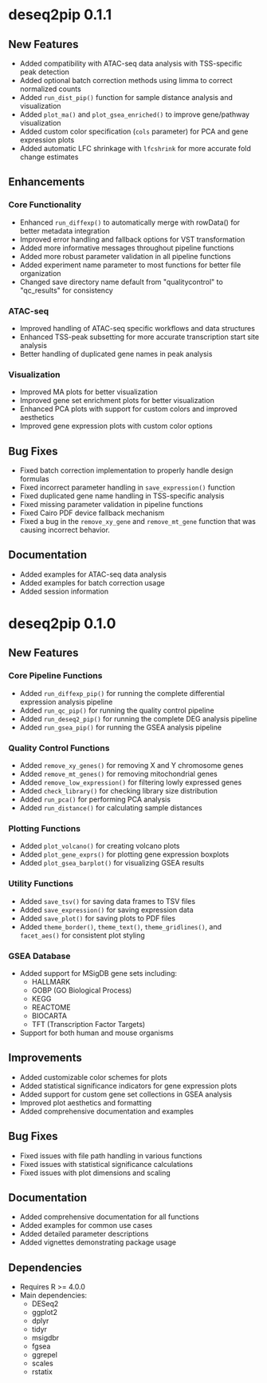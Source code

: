 # deseq2pip 0.1.1

## New Features
- Added compatibility with ATAC-seq data analysis with TSS-specific peak detection
- Added optional batch correction methods using limma to correct normalized counts
- Added `run_dist_pip()` function for sample distance analysis and visualization
- Added `plot_ma()` and `plot_gsea_enriched()` to improve gene/pathway visualization
- Added custom color specification (`cols` parameter) for PCA and gene expression plots
- Added automatic LFC shrinkage with `lfcshrink` for more accurate fold change estimates

## Enhancements

### Core Functionality
- Enhanced `run_diffexp()` to automatically merge with rowData() for better metadata integration
- Improved error handling and fallback options for VST transformation
- Added more informative messages throughout pipeline functions
- Added more robust parameter validation in all pipeline functions
- Added experiment name parameter to most functions for better file organization
- Changed save directory name default from "qualitycontrol" to "qc_results" for consistency

### ATAC-seq
- Improved handling of ATAC-seq specific workflows and data structures
- Enhanced TSS-peak subsetting for more accurate transcription start site analysis
- Better handling of duplicated gene names in peak analysis

### Visualization
- Improved MA plots for better visualization
- Improved gene set enrichment plots for better visualization
- Enhanced PCA plots with support for custom colors and improved aesthetics
- Improved gene expression plots with custom color options

## Bug Fixes
- Fixed batch correction implementation to properly handle design formulas
- Fixed incorrect parameter handling in `save_expression()` function
- Fixed duplicated gene name handling in TSS-specific analysis
- Fixed missing parameter validation in pipeline functions
- Fixed Cairo PDF device fallback mechanism
- Fixed a bug in the `remove_xy_gene` and `remove_mt_gene` function that was causing incorrect behavior.

## Documentation
- Added examples for ATAC-seq data analysis
- Added examples for batch correction usage
- Added session information

# deseq2pip 0.1.0

## New Features

### Core Pipeline Functions
- Added `run_diffexp_pip()` for running the complete differential expression analysis pipeline
- Added `run_qc_pip()` for running the quality control pipeline
- Added `run_deseq2_pip()` for running the complete DEG analysis pipeline
- Added `run_gsea_pip()` for running the GSEA analysis pipeline

### Quality Control Functions
- Added `remove_xy_genes()` for removing X and Y chromosome genes
- Added `remove_mt_genes()` for removing mitochondrial genes
- Added `remove_low_expression()` for filtering lowly expressed genes
- Added `check_library()` for checking library size distribution
- Added `run_pca()` for performing PCA analysis
- Added `run_distance()` for calculating sample distances

### Plotting Functions
- Added `plot_volcano()` for creating volcano plots
- Added `plot_gene_exprs()` for plotting gene expression boxplots
- Added `plot_gsea_barplot()` for visualizing GSEA results

### Utility Functions
- Added `save_tsv()` for saving data frames to TSV files
- Added `save_expression()` for saving expression data
- Added `save_plot()` for saving plots to PDF files
- Added `theme_border()`, `theme_text()`, `theme_gridlines()`, and `facet_aes()` for consistent plot styling

### GSEA Database
- Added support for MSigDB gene sets including:
  - HALLMARK
  - GOBP (GO Biological Process)
  - KEGG
  - REACTOME
  - BIOCARTA
  - TFT (Transcription Factor Targets)
- Support for both human and mouse organisms

## Improvements
- Added customizable color schemes for plots
- Added statistical significance indicators for gene expression plots
- Added support for custom gene set collections in GSEA analysis
- Improved plot aesthetics and formatting
- Added comprehensive documentation and examples

## Bug Fixes
- Fixed issues with file path handling in various functions
- Fixed issues with statistical significance calculations
- Fixed issues with plot dimensions and scaling

## Documentation
- Added comprehensive documentation for all functions
- Added examples for common use cases
- Added detailed parameter descriptions
- Added vignettes demonstrating package usage

## Dependencies
- Requires R >= 4.0.0
- Main dependencies:
  - DESeq2
  - ggplot2
  - dplyr
  - tidyr
  - msigdbr
  - fgsea
  - ggrepel
  - scales
  - rstatix
